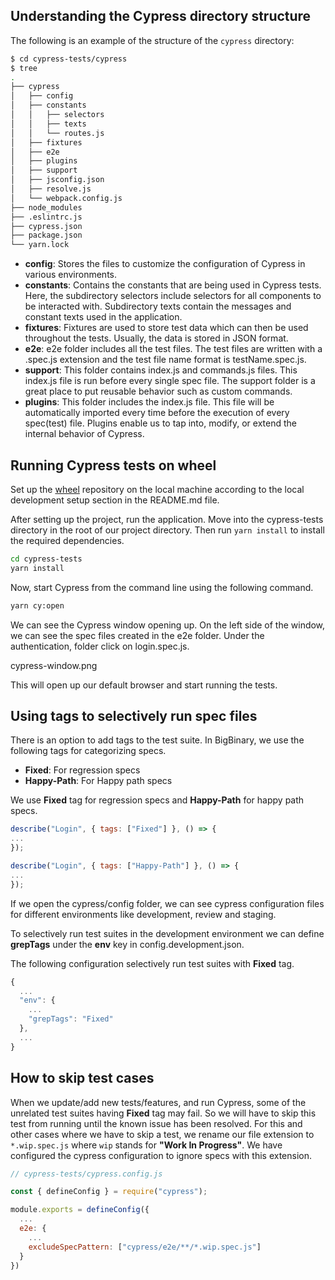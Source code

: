 ## Understanding the Cypress directory structure

The following is an example of the structure of the `cypress` directory:

```bash
$ cd cypress-tests/cypress
$ tree
.
├── cypress
│   ├── config
│   ├── constants
│   │   ├── selectors
│   │   ├── texts
│   │   └── routes.js
│   ├── fixtures
│   ├── e2e
│   ├── plugins
│   ├── support
│   ├── jsconfig.json
│   ├── resolve.js
│   └── webpack.config.js
├── node_modules
├── .eslintrc.js
├── cypress.json
├── package.json
└── yarn.lock
```

- **config**: Stores the files to customize the configuration of Cypress in
  various environments.
- **constants**: Contains the constants that are being used in Cypress tests.
  Here, the subdirectory selectors include selectors for all components to be
  interacted with. Subdirectory texts contain the messages and constant texts
  used in the application.
- **fixtures**: Fixtures are used to store test data which can then be used
  throughout the tests. Usually, the data is stored in JSON format.
- **e2e**: e2e folder includes all the test files. The test files are written
  with a .spec.js extension and the test file name format is testName.spec.js.
- **support**: This folder contains index.js and commands.js files. This
  index.js file is run before every single spec file. The support folder is a
  great place to put reusable behavior such as custom commands.
- **plugins**: This folder includes the index.js file. This file will be
  automatically imported every time before the execution of every spec(test)
  file. Plugins enable us to tap into, modify, or extend the internal behavior
  of Cypress.

## Running Cypress tests on wheel

Set up the [wheel](https://github.com/bigbinary/wheel) repository on the local
machine according to the local development setup section in the README.md file.

After setting up the project, run the application. Move into the cypress-tests
directory in the root of our project directory. Then run `yarn install` to
install the required dependencies.

```bash
cd cypress-tests
yarn install
```

Now, start Cypress from the command line using the following command.

```bash
yarn cy:open
```

We can see the Cypress window opening up. On the left side of the window, we can
see the spec files created in the e2e folder. Under the authentication, folder
click on login.spec.js.

<image>cypress-window.png</image>

This will open up our default browser and start running the tests.

## Using tags to selectively run spec files

There is an option to add tags to the test suite. In BigBinary, we use the
following tags for categorizing specs.

- **Fixed**: For regression specs
- **Happy-Path**: For Happy path specs

We use **Fixed** tag for regression specs and **Happy-Path** for happy path specs.

```js
describe("Login", { tags: ["Fixed"] }, () => {
...
});
```

```js
describe("Login", { tags: ["Happy-Path"] }, () => {
...
});
```

If we open the cypress/config folder, we can see cypress configuration files for
different environments like development, review and staging.

To selectively run test suites in the development environment we can define
**grepTags** under the **env** key in config.development.json.

The following configuration selectively run test suites with **Fixed** tag.

```js
{
  ...
  "env": {
    ...
    "grepTags": "Fixed"
  },
  ...
}
```

## How to skip test cases

When we update/add new tests/features, and run Cypress, some of the unrelated test
suites having **Fixed** tag may fail. So we will have to skip this test from running
until the known issue has been resolved. For this and other cases where we have to skip a test,
we rename our file extension to `*.wip.spec.js` where `wip` stands for **"Work In Progress"**.
We have configured the cypress configuration to ignore specs with this extension.

```js
// cypress-tests/cypress.config.js

const { defineConfig } = require("cypress");

module.exports = defineConfig({
  ...
  e2e: {
    ...
    excludeSpecPattern: ["cypress/e2e/**/*.wip.spec.js"]
  }
})
```
